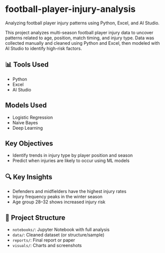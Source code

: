 # football-player-injury-analysis
Analyzing football player injury patterns using Python, Excel, and AI Studio.

This project analyzes multi-season football player injury data to uncover patterns related to age, position, match timing, and injury type. Data was collected manually and cleaned using Python and Excel, then modeled with AI Studio to identify high-risk factors.

## 📊 Tools Used
- Python
- Excel
- AI Studio
  
## Models Used
- Logistic Regression
- Naive Bayes
- Deep Learning

## Key Objectives
- Identify trends in injury type by player position and season
- Predict when injuries are likely to occur using ML models
  
## 🔍 Key Insights
- Defenders and midfielders have the highest injury rates
- Injury frequency peaks in the winter season
- Age group 28–32 shows increased injury risk

## 📁 Project Structure
- `notebooks/`: Jupyter Notebook with full analysis
- `data/`: Cleaned dataset (or structure/sample)
- `reports/`: Final report or paper
- `visuals/`: Charts and screenshots


